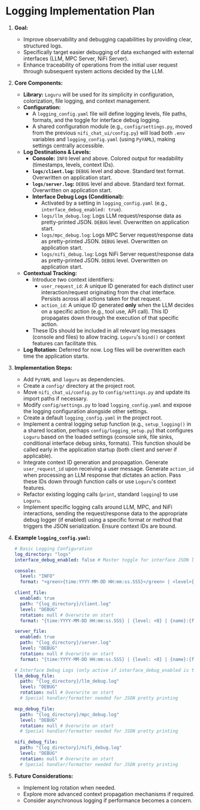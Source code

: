 # Logging Implementation Plan

1.  **Goal:**
    *   Improve observability and debugging capabilities by providing clear, structured logs.
    *   Specifically target easier debugging of data exchanged with external interfaces (LLM, MPC Server, NiFi Server).
    *   Enhance traceability of operations from the initial user request through subsequent system actions decided by the LLM.

2.  **Core Components:**
    *   **Library:** `Loguru` will be used for its simplicity in configuration, colorization, file logging, and context management.
    *   **Configuration:**
        *   A `logging_config.yaml` file will define logging levels, file paths, formats, and the toggle for interface debug logging.
        *   A shared configuration module (e.g., `config/settings.py`, moved from the previous `nifi_chat_ui/config.py`) will load both `.env` variables and `logging_config.yaml` (using `PyYAML`), making settings centrally accessible.
    *   **Log Destinations & Levels:**
        *   **Console:** `INFO` level and above. Colored output for readability (timestamps, levels, context IDs).
        *   **`logs/client.log`:** `DEBUG` level and above. Standard text format. Overwritten on application start.
        *   **`logs/server.log`:** `DEBUG` level and above. Standard text format. Overwritten on application start.
        *   **Interface Debug Logs (Conditional):**
            *   Activated by a setting in `logging_config.yaml` (e.g., `interface_debug_enabled: true`).
            *   `logs/llm_debug.log`: Logs LLM request/response data as pretty-printed JSON. `DEBUG` level. Overwritten on application start.
            *   `logs/mpc_debug.log`: Logs MPC Server request/response data as pretty-printed JSON. `DEBUG` level. Overwritten on application start.
            *   `logs/nifi_debug.log`: Logs NiFi Server request/response data as pretty-printed JSON. `DEBUG` level. Overwritten on application start.
    *   **Contextual Tracking:**
        *   Introduce two context identifiers:
            *   `user_request_id`: A unique ID generated for each distinct user interaction/request originating from the chat interface. Persists across all actions taken for that request.
            *   `action_id`: A unique ID generated **only** when the LLM decides on a specific action (e.g., tool use, API call). This ID propagates down through the execution of that specific action.
        *   These IDs should be included in all relevant log messages (console and files) to allow tracing. `Loguru`'s `bind()` or context features can facilitate this.
    *   **Log Rotation:** Deferred for now. Log files will be overwritten each time the application starts.

3.  **Implementation Steps:**
    *   Add `PyYAML` and `loguru` as dependencies.
    *   Create a `config/` directory at the project root.
    *   Move `nifi_chat_ui/config.py` to `config/settings.py` and update its import paths if necessary.
    *   Modify `config/settings.py` to load `logging_config.yaml` and expose the logging configuration alongside other settings.
    *   Create a default `logging_config.yaml` in the project root.
    *   Implement a central logging setup function (e.g., `setup_logging()` in a shared location, perhaps `config/logging_setup.py`) that configures `Loguru` based on the loaded settings (console sink, file sinks, conditional interface debug sinks, formats). This function should be called early in the application startup (both client and server if applicable).
    *   Integrate context ID generation and propagation. Generate `user_request_id` upon receiving a user message. Generate `action_id` when processing an LLM response that dictates an action. Pass these IDs down through function calls or use `Loguru`'s context features.
    *   Refactor existing logging calls (`print`, standard `logging`) to use `Loguru`.
    *   Implement specific logging calls around LLM, MPC, and NiFi interactions, sending the request/response data to the appropriate debug logger (if enabled) using a specific format or method that triggers the JSON serialization. Ensure context IDs are bound.

4.  **Example `logging_config.yaml`:**

    ```yaml
    # Basic Logging Configuration
    log_directory: "logs"
    interface_debug_enabled: false # Master toggle for interface JSON logs

    console:
      level: "INFO"
      format: "<green>{time:YYYY-MM-DD HH:mm:ss.SSS}</green> | <level>{level: <8}</level> | <cyan>{name}</cyan>:<cyan>{function}</cyan>:<cyan>{line}</cyan> | <yellow>Req:{extra[user_request_id]}</yellow> | <blue>Act:{extra[action_id]}</blue> - <level>{message}</level>"

    client_file:
      enabled: true
      path: "{log_directory}/client.log"
      level: "DEBUG"
      rotation: null # Overwrite on start
      format: "{time:YYYY-MM-DD HH:mm:ss.SSS} | {level: <8} | {name}:{function}:{line} | Req:{extra[user_request_id]} | Act:{extra[action_id]} - {message}"

    server_file:
      enabled: true
      path: "{log_directory}/server.log"
      level: "DEBUG"
      rotation: null # Overwrite on start
      format: "{time:YYYY-MM-DD HH:mm:ss.SSS} | {level: <8} | {name}:{function}:{line} | Req:{extra[user_request_id]} | Act:{extra[action_id]} - {message}"

    # Interface Debug Logs (only active if interface_debug_enabled is true)
    llm_debug_file:
      path: "{log_directory}/llm_debug.log"
      level: "DEBUG"
      rotation: null # Overwrite on start
      # Special handler/formatter needed for JSON pretty printing

    mcp_debug_file:
      path: "{log_directory}/mpc_debug.log"
      level: "DEBUG"
      rotation: null # Overwrite on start
      # Special handler/formatter needed for JSON pretty printing

    nifi_debug_file:
      path: "{log_directory}/nifi_debug.log"
      level: "DEBUG"
      rotation: null # Overwrite on start
      # Special handler/formatter needed for JSON pretty printing
    ```

5.  **Future Considerations:**
    *   Implement log rotation when needed.
    *   Explore more advanced context propagation mechanisms if required.
    *   Consider asynchronous logging if performance becomes a concern.

